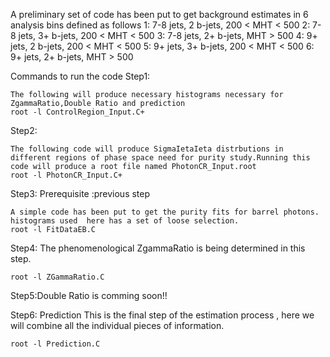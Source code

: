 A preliminary set of code has been put  to get background estimates in 6 analysis bins defined as follows
1: 7-8 jets, 2 b-jets, 200 < MHT < 500
2: 7-8 jets, 3+ b-jets, 200 < MHT < 500
3: 7-8 jets, 2+ b-jets, MHT > 500
4: 9+ jets, 2 b-jets, 200 < MHT < 500
5: 9+ jets, 3+ b-jets, 200 < MHT < 500
6: 9+ jets, 2+ b-jets, MHT > 500

Commands to run the code
Step1:
```
The following will produce necessary histograms necessary for ZgammaRatio,Double Ratio and prediction 
root -l ControlRegion_Input.C+

```
Step2:

```
The following code will produce SigmaIetaIeta distrbutions in different regions of phase space need for purity study.Running this code will produce a root file named PhotonCR_Input.root
root -l PhotonCR_Input.C+
```
Step3:
Prerequisite :previous step

```
A simple code has been put to get the purity fits for barrel photons. histograms used  here has a set of loose selection.
root -l FitDataEB.C 
```
Step4:
The phenomenological ZgammaRatio is being determined in this step.
```
root -l ZGammaRatio.C 

```
Step5:Double Ratio
is comming soon!!


Step6: Prediction
This is the final step of the estimation process , here we will combine all the individual pieces of information. 
```
root -l Prediction.C
```



